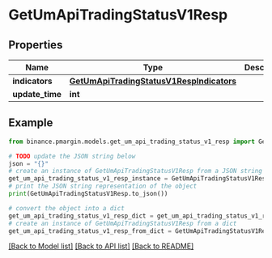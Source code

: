 # GetUmApiTradingStatusV1Resp


## Properties

Name | Type | Description | Notes
------------ | ------------- | ------------- | -------------
**indicators** | [**GetUmApiTradingStatusV1RespIndicators**](GetUmApiTradingStatusV1RespIndicators.md) |  | [optional] 
**update_time** | **int** |  | [optional] 

## Example

```python
from binance.pmargin.models.get_um_api_trading_status_v1_resp import GetUmApiTradingStatusV1Resp

# TODO update the JSON string below
json = "{}"
# create an instance of GetUmApiTradingStatusV1Resp from a JSON string
get_um_api_trading_status_v1_resp_instance = GetUmApiTradingStatusV1Resp.from_json(json)
# print the JSON string representation of the object
print(GetUmApiTradingStatusV1Resp.to_json())

# convert the object into a dict
get_um_api_trading_status_v1_resp_dict = get_um_api_trading_status_v1_resp_instance.to_dict()
# create an instance of GetUmApiTradingStatusV1Resp from a dict
get_um_api_trading_status_v1_resp_from_dict = GetUmApiTradingStatusV1Resp.from_dict(get_um_api_trading_status_v1_resp_dict)
```
[[Back to Model list]](../README.md#documentation-for-models) [[Back to API list]](../README.md#documentation-for-api-endpoints) [[Back to README]](../README.md)


